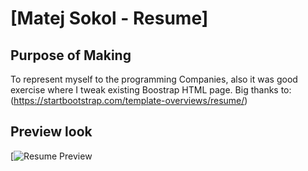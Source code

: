 # [Matej Sokol - Resume]

## Purpose of Making

To represent myself to the programming Companies,
also it was good exercise where I tweak existing Boostrap HTML page.
Big thanks to: (https://startbootstrap.com/template-overviews/resume/) 

## Preview look
[![Resume Preview]()




